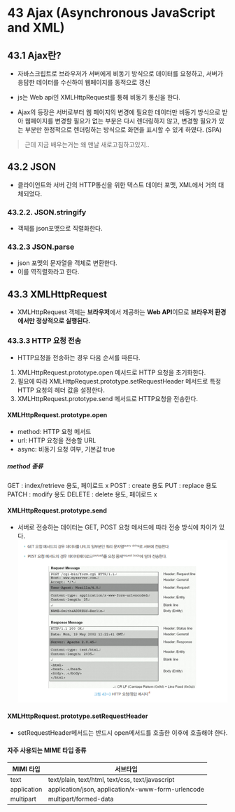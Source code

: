 # 43 Ajax (Asynchronous JavaScript and XML)

## 43.1 Ajax란?
- 자바스크립트로 브라우저가 서버에게 비동기 방식으로 데이터를 요청하고, 서버가 응답한 데이터를 수신하여 웹페이지를 동적으로 갱신
- js는 Web api인 XMLHttpRequest를 통해 비동기 통신을 한다.

- Ajax의 등장은 서버로부터 웹 페이지의 변경에 필요한 데이터만 비동기 방식으로 받아 웹페이지를 변경할 필요가 없는 부분은 다시 렌더링하지 않고, 변경할 필요가 있는 부분만 한정적으로 렌더링하는 방식으로 화면을 표시할 수 있게 하였다. (SPA)
> 근데 지금 배우는거는 왜 맨날 새로고침하고있지..  

## 43.2 JSON
- 클라이언트와 서버 간의 HTTP통신을 위한 텍스트 데이터 포맷, XML에서 거의 대체되었다.

### 43.2.2. JSON.stringify
- 객체를 json포맷으로 직렬화한다.
### 43.2.3 JSON.parse
- json 포맷의 문자열을 객체로 변환한다.
- 이를 역직렬화라고 한다.

## 43.3 XMLHttpRequest
- XMLHttpRequest 객체는 **브라우저**에서 제공하는 **Web API**이므로 **브라우저 환경에서만 정상적으로 실행된다.**

### 43.3.3 HTTP 요청 전송
- HTTP요청을 전송하는 경우 다음 순서를 따른다.
1. XMLHttpRequest.prototype.open 메서드로 HTTP 요청을 초기화한다.
2. 필요에 따라 XMLHttpRequest.prototype.setRequestHeader 메서드로 특정 HTTP 요청의 헤더 값을 설정한다.
3. XMLHttpRequest.prototype.send 메서드로 HTTP요청을 전송한다.

#### XMLHttpRequest.prototype.open
- method: HTTP 요청 메서드
- url: HTTP 요청을 전송할 URL
- async: 비동기 요청 여부, 기본값 true

##### method 종류
GET : index/retrieve 용도, 페이로드 x
POST : create 용도
PUT : replace 용도
PATCH : modify 용도
DELETE : delete 용도, 페이로드 x

#### XMLHttpRequest.prototype.send
- 서버로 전송하는 데이터는 GET, POST 요청 메서드에 따라 전송 방식에 차이가 있다.
![요청방식](../../../public/Book_ReView/ModernJS_DeepDive/요청방식.png)


#### XMLHttpRequest.prototype.setRequestHeader
- setRequestHeader메서드는 반드시 open메서드를 호출한 이후에 호출해야 한다.

#### 자주 사용되는 MIME 타입 종류
| MIMI 타입   | 서브타입                                           |
| ----------- | -------------------------------------------------- |
| text        | text/plain, text/html, text/css, text/javascript   |
| application | application/json, application/x-www-form-urlencode |
| multipart   | multipart/formed-data                              |

